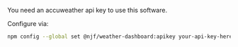 You need an accuweather api key to use this software.

Configure via:
```bash
npm config --global set @njf/weather-dashboard:apikey your-api-key-here
```
